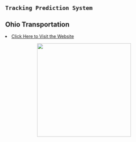 ## `Tracking Prediction System`


## Ohio Transportation 
<li> <a href="https://www.ohiotransitsystem.com/" target="_blank">Click Here to Visit the Website</li>


<p align='center'>
<img src="https://raw.githubusercontent.com/braucalderon/trackingPredictionSystem/main/Presentation/Presentation_2/logo_transparent.png" width= 300px />
</p>
</a>

